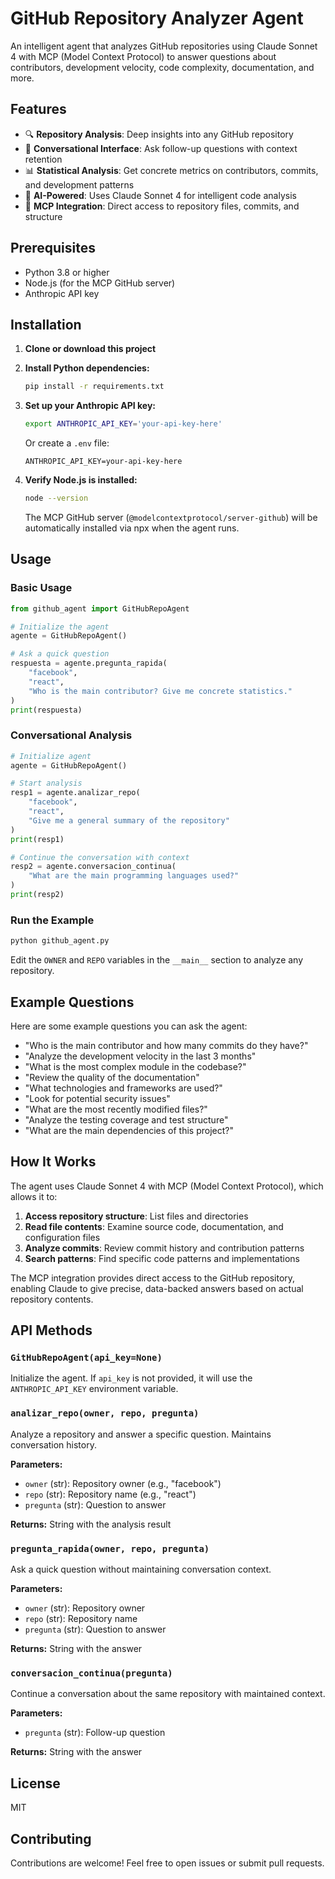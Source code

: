 # GitHub Repository Analyzer Agent

An intelligent agent that analyzes GitHub repositories using Claude Sonnet 4 with MCP (Model Context Protocol) to answer questions about contributors, development velocity, code complexity, documentation, and more.

## Features

- 🔍 **Repository Analysis**: Deep insights into any GitHub repository
- 💬 **Conversational Interface**: Ask follow-up questions with context retention
- 📊 **Statistical Analysis**: Get concrete metrics on contributors, commits, and development patterns
- 🧠 **AI-Powered**: Uses Claude Sonnet 4 for intelligent code analysis
- 🔧 **MCP Integration**: Direct access to repository files, commits, and structure

## Prerequisites

- Python 3.8 or higher
- Node.js (for the MCP GitHub server)
- Anthropic API key

## Installation

1. **Clone or download this project**

2. **Install Python dependencies:**
   ```bash
   pip install -r requirements.txt
   ```

3. **Set up your Anthropic API key:**
   ```bash
   export ANTHROPIC_API_KEY='your-api-key-here'
   ```
   
   Or create a `.env` file:
   ```
   ANTHROPIC_API_KEY=your-api-key-here
   ```

4. **Verify Node.js is installed:**
   ```bash
   node --version
   ```
   
   The MCP GitHub server (`@modelcontextprotocol/server-github`) will be automatically installed via npx when the agent runs.

## Usage

### Basic Usage

```python
from github_agent import GitHubRepoAgent

# Initialize the agent
agente = GitHubRepoAgent()

# Ask a quick question
respuesta = agente.pregunta_rapida(
    "facebook", 
    "react",
    "Who is the main contributor? Give me concrete statistics."
)
print(respuesta)
```

### Conversational Analysis

```python
# Initialize agent
agente = GitHubRepoAgent()

# Start analysis
resp1 = agente.analizar_repo(
    "facebook",
    "react",
    "Give me a general summary of the repository"
)
print(resp1)

# Continue the conversation with context
resp2 = agente.conversacion_continua(
    "What are the main programming languages used?"
)
print(resp2)
```

### Run the Example

```bash
python github_agent.py
```

Edit the `OWNER` and `REPO` variables in the `__main__` section to analyze any repository.

## Example Questions

Here are some example questions you can ask the agent:

- "Who is the main contributor and how many commits do they have?"
- "Analyze the development velocity in the last 3 months"
- "What is the most complex module in the codebase?"
- "Review the quality of the documentation"
- "What technologies and frameworks are used?"
- "Look for potential security issues"
- "What are the most recently modified files?"
- "Analyze the testing coverage and test structure"
- "What are the main dependencies of this project?"

## How It Works

The agent uses Claude Sonnet 4 with MCP (Model Context Protocol), which allows it to:

1. **Access repository structure**: List files and directories
2. **Read file contents**: Examine source code, documentation, and configuration files
3. **Analyze commits**: Review commit history and contribution patterns
4. **Search patterns**: Find specific code patterns and implementations

The MCP integration provides direct access to the GitHub repository, enabling Claude to give precise, data-backed answers based on actual repository contents.

## API Methods

### `GitHubRepoAgent(api_key=None)`
Initialize the agent. If `api_key` is not provided, it will use the `ANTHROPIC_API_KEY` environment variable.

### `analizar_repo(owner, repo, pregunta)`
Analyze a repository and answer a specific question. Maintains conversation history.

**Parameters:**
- `owner` (str): Repository owner (e.g., "facebook")
- `repo` (str): Repository name (e.g., "react")
- `pregunta` (str): Question to answer

**Returns:** String with the analysis result

### `pregunta_rapida(owner, repo, pregunta)`
Ask a quick question without maintaining conversation context.

**Parameters:**
- `owner` (str): Repository owner
- `repo` (str): Repository name
- `pregunta` (str): Question to answer

**Returns:** String with the answer

### `conversacion_continua(pregunta)`
Continue a conversation about the same repository with maintained context.

**Parameters:**
- `pregunta` (str): Follow-up question

**Returns:** String with the answer

## License

MIT

## Contributing

Contributions are welcome! Feel free to open issues or submit pull requests.
